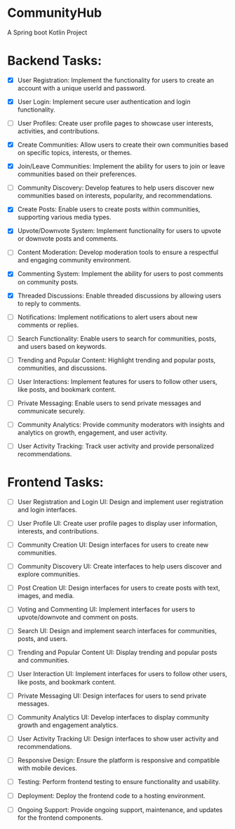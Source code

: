 # CommunityHub
A Spring boot Kotlin Project

# Backend Tasks:
- [x] User Registration: Implement the functionality for users to create an account with a unique userId and password.
- [x] User Login: Implement secure user authentication and login functionality.
- [ ] User Profiles: Create user profile pages to showcase user interests, activities, and contributions.

- [x] Create Communities: Allow users to create their own communities based on specific topics, interests, or themes.
- [x] Join/Leave Communities: Implement the ability for users to join or leave communities based on their preferences.
- [ ] Community Discovery: Develop features to help users discover new communities based on interests, popularity, and recommendations.

- [x] Create Posts: Enable users to create posts within communities, supporting various media types.
- [x] Upvote/Downvote System: Implement functionality for users to upvote or downvote posts and comments.
- [ ] Content Moderation: Develop moderation tools to ensure a respectful and engaging community environment.

- [x] Commenting System: Implement the ability for users to post comments on community posts.
- [x] Threaded Discussions: Enable threaded discussions by allowing users to reply to comments.
- [ ] Notifications: Implement notifications to alert users about new comments or replies.

- [ ] Search Functionality: Enable users to search for communities, posts, and users based on keywords.
- [ ] Trending and Popular Content: Highlight trending and popular posts, communities, and discussions.

- [ ] User Interactions: Implement features for users to follow other users, like posts, and bookmark content.
- [ ] Private Messaging: Enable users to send private messages and communicate securely.

- [ ] Community Analytics: Provide community moderators with insights and analytics on growth, engagement, and user activity.
- [ ] User Activity Tracking: Track user activity and provide personalized recommendations.

# Frontend Tasks:
- [ ] User Registration and Login UI: Design and implement user registration and login interfaces.
- [ ] User Profile UI: Create user profile pages to display user information, interests, and contributions.

- [ ] Community Creation UI: Design interfaces for users to create new communities.
- [ ] Community Discovery UI: Create interfaces to help users discover and explore communities.

- [ ] Post Creation UI: Design interfaces for users to create posts with text, images, and media.
- [ ] Voting and Commenting UI: Implement interfaces for users to upvote/downvote and comment on posts.

- [ ] Search UI: Design and implement search interfaces for communities, posts, and users.
- [ ] Trending and Popular Content UI: Display trending and popular posts and communities.

- [ ] User Interaction UI: Implement interfaces for users to follow other users, like posts, and bookmark content.
- [ ] Private Messaging UI: Design interfaces for users to send private messages.

- [ ] Community Analytics UI: Develop interfaces to display community growth and engagement analytics.
- [ ] User Activity Tracking UI: Design interfaces to show user activity and recommendations.

- [ ] Responsive Design: Ensure the platform is responsive and compatible with mobile devices.

- [ ] Testing: Perform frontend testing to ensure functionality and usability.
- [ ] Deployment: Deploy the frontend code to a hosting environment.
- [ ] Ongoing Support: Provide ongoing support, maintenance, and updates for the frontend components.

